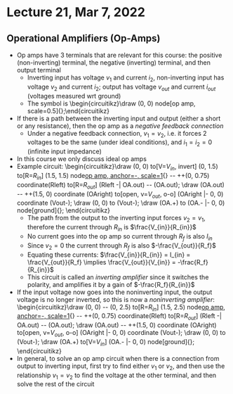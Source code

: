# Lecture 21, Mar 7, 2022

## Operational Amplifiers (Op-Amps)

* Op amps have 3 terminals that are relevant for this course: the positive (non-inverting) terminal, the negative (inverting) terminal, and then output terminal
	* Inverting input has voltage $v_1$ and current $i_2$, non-inverting input has voltage $v_2$ and current $i_2$; output has voltage $v_{out}$ and current $i_{out}$ (voltages measured wrt ground)
	* The symbol is \begin{circuitikz}\draw (0, 0) node[op amp, scale=0.5]{};\end{circuitikz}
* If there is a path between the inverting input and output (either a short or any resistance), then the op amp as a *negative feedback connection*
	* Under a negative feedback connection, $v_1 = v_2$, i.e. it forces 2 voltages to be the same (under ideal conditions), and $i_1 = i_2 = 0$ (infinite input impedance)
* In this course we only discuss ideal op amps
* Example circuit: \begin{circuitikz}\draw (0, 0) to[V=$V_{in}$, invert] (0, 1.5) to[R=$R_{in}$] (1.5, 1.5) node[op amp, anchor=-, scale=1](OA){} -- ++(0, 0.75) coordinate(Rleft) to[R=$R_{out}$] (Rleft -| OA.out) -- (OA.out); \draw (OA.out) -- ++(1.5, 0) coordinate (OAright) to[open, v=$V_{out}$, o-o] (OAright |- 0, 0) coordinate (Vout-); \draw (0, 0) to (Vout-); \draw (OA.+) to (OA.- |- 0, 0) node[ground]{}; \end{circuitikz}
  	* The path from the output to the inverting input forces $v_2 = v_1$, therefore the current through $R_{in}$ is $\frac{V_{in}}{R_{in}}$
	* No current goes into the op amp so current through $R_f$ is also $I_{in}$
	* Since $v_2 = 0$ the current through $R_f$ is also $-\frac{V_{out}}{R_f}$
	* Equating these currents: $\frac{V_{in}}{R_{in}} = I_{in} = \frac{V_{out}}{R_f} \implies \frac{V_{out}}{V_{in}} = -\frac{R_f}{R_{in}}$
	* This circuit is called an *inverting amplifier* since it switches the polarity, and amplifies it by a gain of $-\frac{R_f}{R_{in}}$
* If the input voltage now goes into the noninverting input, the output voltage is no longer inverted, so this is now a *noninverting amplifier*: \begin{circuitikz}\draw (0, 0) -- (0, 2.5) to[R=$R_{in}$] (1.5, 2.5) node[op amp, anchor=-, scale=1](OA){} -- ++(0, 0.75) coordinate(Rleft) to[R=$R_{out}$] (Rleft -| OA.out) -- (OA.out); \draw (OA.out) -- ++(1.5, 0) coordinate (OAright) to[open, v=$V_{out}$, o-o] (OAright |- 0, 0) coordinate (Vout-); \draw (0, 0) to (Vout-); \draw (OA.+) to[V=$V_{in}$] (OA.- |- 0, 0) node[ground]{}; \end{circuitikz}
* In general, to solve an op amp circuit when there is a connection from output to inverting input, first try to find either $v_1$ or $v_2$, and then use the relationship $v_1 = v_2$ to find the voltage at the other terminal, and then solve the rest of the circuit

